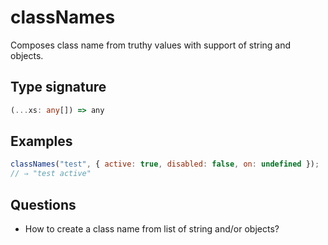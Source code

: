 # classNames

Composes class name from truthy values with support of string and objects.

## Type signature

<!-- prettier-ignore-start -->
```typescript
(...xs: any[]) => any
```
<!-- prettier-ignore-end -->

## Examples

<!-- prettier-ignore-start -->
```javascript
classNames("test", { active: true, disabled: false, on: undefined });
// ⇒ "test active"
```
<!-- prettier-ignore-end -->

## Questions

- How to create a class name from list of string and/or objects?
